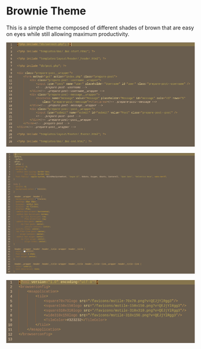 # Brownie Theme

This is a simple theme composed of different shades of brown that are easy on eyes while still allowing maximum productivity.

![Syntax Color](./1.png)

![Syntax Color](./2.png)

![Syntax Color](./3.png)